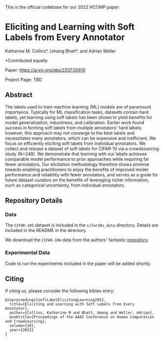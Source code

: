 This is the official codebase for our 2022 HCOMP paper:

# Eliciting and Learning with Soft Labels from Every Annotator

Katherine M. Collins*, Umang Bhatt*, and Adrian Weller

*Contributed equally

Paper: https://arxiv.org/abs/2207.00810 

Project Page: TBD

## Abstract

The labels used to train machine learning (ML) models are of paramount importance. Typically for ML classification tasks, datasets contain hard labels, yet learning using soft labels has been shown to yield benefits for model generalization, robustness, and calibration. Earlier work found success in forming soft labels from multiple annotators' hard labels; however, this approach may not converge to the best labels and necessitates many annotators, which can be expensive and inefficient. We focus on efficiently eliciting soft labels from individual annotators. We collect and release a dataset of soft labels for CIFAR-10 via a crowdsourcing study (N=248). We demonstrate that learning with our labels achieves comparable model performance to prior approaches while requiring far fewer annotators. Our elicitation methodology therefore shows promise towards enabling practitioners to enjoy the benefits of improved model performance and reliability with fewer annotators, and serves as a guide for future dataset curators on the benefits of leveraging richer information, such as categorical uncertainty, from individual annotators.

## Repository Details 

### Data

The `CIFAR-10S` dataset is included in the `cifar10s_data` directory. Details are included in the README in the directory.

We download the `CIFAR-10H` data from the authors' fantastic [repository](https://github.com/jcpeterson/cifar-10h). 

### Experimental Data

Code to run the experiments included in the paper will be added shortly.

## Citing

If citing us, please consider the following bibtex entry: 

```
@inproceedings{softLabelElicitingLearning2022,
  title={Eliciting and Learning with Soft Labels from Every Annotator},
  author={Collins, Katherine M and Bhatt, Umang and Weller, Adrian},
  booktitle={Proceedings of the AAAI Conference on Human Computation and Crowdsourcing},
  volume={10},
  year={2022}
}
```


